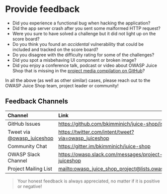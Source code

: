 # Provide feedback

* Did you experience a functional bug when hacking the application?
* Did the app server crash after you sent some malformed HTTP request?
* Were you sure to have solved a challenge but it did not light up on
  the score board?
* Do you think you found an _accidental_ vulnerability that could be
  included and tracked on the score board?
* Do you disagree with the difficulty rating for some of the challenges?
* Did you spot a misbehaving UI component or broken image?
* Did you enjoy a conference talk, podcast or video about OWASP Juice
  Shop that is missing in the
  [project media compilation on GitHub](https://github.com/bkimminich/juice-shop#project-media--marketing)?

In all the above (as well as other similar) cases, please reach out to
the OWASP Juice Shop team, project leader or community!

## Feedback Channels

| Channel                                                           | Link                                                 |
|:------------------------------------------------------------------|:-----------------------------------------------------|
| GitHub Issues                                                     | https://github.com/bkimminich/juice-shop/issues      |
| Tweet via [@owasp_juiceshop](https://twitter.com/owasp_juiceshop) | https://twitter.com/intent/tweet?via=owasp_juiceshop |
| Community Chat                                                    | https://gitter.im/bkimminich/juice-shop              |
| OWASP Slack Channel                                               | https://owasp.slack.com/messages/project-juiceshop   |
| Project Mailing List                                              | <mailto:owasp_juice_shop_project@lists.owasp.org>    |

> Your honest feedback is always appreciated, no matter if it is
> positive or negative!

